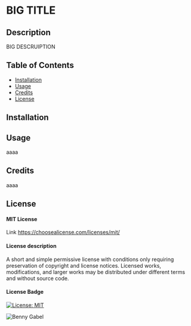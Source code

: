 # BIG TITLE

## Description
  BIG DESCRUIPTION
  
## Table of Contents
- [Installation](#installation)
- [Usage](#usage)
- [Credits](#credits)
- [License](#license)

## Installation


## Usage
aaaa

## Credits
aaaa


## License
#### MIT License
Link https://choosealicense.com/licenses/mit/

#### License description
A short and simple permissive license with conditions only requiring preservation of copyright and license notices. Licensed works, modifications, and larger works may be distributed under different terms and without source code.

#### License Badge
[![License: MIT](https://img.shields.io/badge/License-MIT-yellow.svg)](https://opensource.org/licenses/MIT)


![Benny Gabel](/src/img/ProfilePicture.JPG?raw=true)
